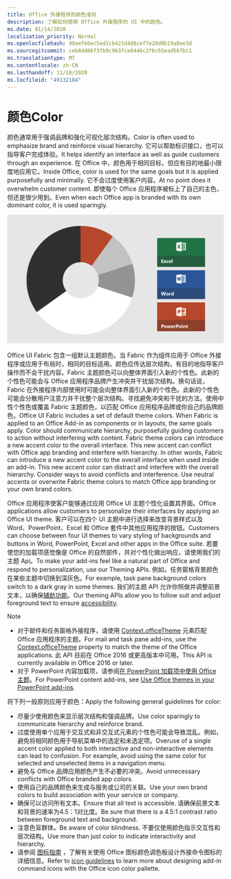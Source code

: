 ```yaml
---
title: Office 外接程序的颜色准则
description: 了解如何使用 Office 外接程序的 UI 中的颜色。
ms.date: 01/14/2020
localization_priority: Normal
ms.openlocfilehash: 99eef66ec5ed1cb421d4d8cef7e20d8b19a0ee3d
ms.sourcegitcommit: ceb8dd66f3fb9c963fce8446c2f6c65ead56fbc1
ms.translationtype: MT
ms.contentlocale: zh-CN
ms.lasthandoff: 11/18/2020
ms.locfileid: "49132184"
---
```

# <a name="color"></a><span data-ttu-id="5f3b5-103">颜色</span><span class="sxs-lookup"><span data-stu-id="5f3b5-103">Color</span></span>

<span data-ttu-id="5f3b5-104">颜色通常用于强调品牌和强化可视化层次结构。</span><span class="sxs-lookup"><span data-stu-id="5f3b5-104">Color is often used to emphasize brand and reinforce visual hierarchy.</span></span> <span data-ttu-id="5f3b5-105">它可以帮助标识接口，也可以指导客户完成体验。</span><span class="sxs-lookup"><span data-stu-id="5f3b5-105">It helps identify an interface as well as guide customers through an experience.</span></span> <span data-ttu-id="5f3b5-106">在 Office 中，颜色用于相同目标，但应有目的地最小限度地应用它。</span><span class="sxs-lookup"><span data-stu-id="5f3b5-106">Inside Office, color is used for the same goals but it is applied purposefully and minimally.</span></span> <span data-ttu-id="5f3b5-107">它不会过度使用客户内容。</span><span class="sxs-lookup"><span data-stu-id="5f3b5-107">At no point does it overwhelm customer content.</span></span> <span data-ttu-id="5f3b5-108">即使每个 Office 应用程序被标上了自己的主色，但还是很少用到。</span><span class="sxs-lookup"><span data-stu-id="5f3b5-108">Even when each Office app is branded with its own dominant color, it is used sparingly.</span></span>

![显示 Office、Excel、Word 和 PowerPoint 的配色方案的图示。](../images/office-addins-color-schemes.png)

<span data-ttu-id="5f3b5-p103">Office UI Fabric 包含一组默认主题颜色。当 Fabric 作为组件应用于 Office 外接程序或应用于布局时，相同的目标适用。颜色应传达层次结构，有目的地指导客户操作而不会干扰内容。Fabric 主题颜色可以向整体界面引入新的个性色。此新的个性色可能会与 Office 应用程序品牌产生冲突并干扰层次结构。换句话说，Fabric 在外接程序内部使用时可能会向整体界面引入新的个性色。此新的个性色可能会分散用户注意力并干扰整个层次结构。寻找避免冲突和干扰的方法。使用中性个性色或覆盖 Fabric 主题颜色，以匹配 Office 应用程序品牌或你自己的品牌颜色。</span><span class="sxs-lookup"><span data-stu-id="5f3b5-p103">Office UI Fabric includes a set of default theme colors. When Fabric is applied to an Office Add-in as components or in layouts, the same goals apply. Color should communicate hierarchy, purposefully guiding customers to action without interfering with content. Fabric theme colors can introduce a new accent color to the overall interface. This new accent can conflict with Office app branding and interfere with hierarchy. In other words, Fabric can introduce a new accent color to the overall interface when used inside an add-in. This new accent color can distract and interfere with the overall hierarchy. Consider ways to avoid conflicts and interference. Use neutral accents or overwrite Fabric theme colors to match Office app branding or your own brand colors.</span></span>

<span data-ttu-id="5f3b5-121">Office 应用程序使客户能够通过应用 Office UI 主题个性化设置其界面。</span><span class="sxs-lookup"><span data-stu-id="5f3b5-121">Office applications allow customers to personalize their interfaces by applying an Office UI theme.</span></span> <span data-ttu-id="5f3b5-122">客户可以在四个 UI 主题中进行选择来改变背景样式以及 Word、PowerPoint、Excel 和 Office 套件中其他应用程序的按钮。</span><span class="sxs-lookup"><span data-stu-id="5f3b5-122">Customers can choose between four UI themes to vary styling of backgrounds and buttons in Word, PowerPoint, Excel and other apps in the Office suite.</span></span> <span data-ttu-id="5f3b5-123">若要使您的加载项感觉像是 Office 的自然部件，并对个性化做出响应，请使用我们的主题 Api。</span><span class="sxs-lookup"><span data-stu-id="5f3b5-123">To make your add-ins feel like a natural part of Office and respond to personalization, use our Theming APIs.</span></span> <span data-ttu-id="5f3b5-124">例如，任务窗格背景颜色在某些主题中切换到深灰色。</span><span class="sxs-lookup"><span data-stu-id="5f3b5-124">For example, task pane background colors switch to a dark gray in some themes.</span></span> <span data-ttu-id="5f3b5-125">我们的主题 API 允许你照做并调整前景文本，以确保[辅助功能](../design/accessibility-guidelines.md)。</span><span class="sxs-lookup"><span data-stu-id="5f3b5-125">Our theming APIs allow you to follow suit and adjust foreground text to ensure [accessibility](../design/accessibility-guidelines.md).</span></span>

> [!NOTE]
> - <span data-ttu-id="5f3b5-126">对于邮件和任务窗格外接程序，请使用 [Context.officeTheme](/javascript/api/office/office.context) 元素匹配 Office 应用程序的主题。</span><span class="sxs-lookup"><span data-stu-id="5f3b5-126">For mail and task pane add-ins, use the [Context.officeTheme](/javascript/api/office/office.context) property to match the theme of the Office applications.</span></span> <span data-ttu-id="5f3b5-127">此 API 目前在 Office 2016 或更高版本中可用。</span><span class="sxs-lookup"><span data-stu-id="5f3b5-127">This API is currently available in Office 2016 or later.</span></span>
> - <span data-ttu-id="5f3b5-128">对于 PowerPoint 内容加载项，请参阅[在 PowerPoint 加载项中使用 Office 主题](../powerpoint/use-document-themes-in-your-powerpoint-add-ins.md)。</span><span class="sxs-lookup"><span data-stu-id="5f3b5-128">For PowerPoint content add-ins, see [Use Office themes in your PowerPoint add-ins](../powerpoint/use-document-themes-in-your-powerpoint-add-ins.md).</span></span>

<span data-ttu-id="5f3b5-129">将下列一般原则应用于颜色：</span><span class="sxs-lookup"><span data-stu-id="5f3b5-129">Apply the following general guidelines for color:</span></span>

- <span data-ttu-id="5f3b5-130">尽量少使用颜色来显示层次结构和强调品牌。</span><span class="sxs-lookup"><span data-stu-id="5f3b5-130">Use color sparingly to communicate hierarchy and reinforce brand.</span></span>
- <span data-ttu-id="5f3b5-p106">过度使用单个应用于交互式和非交互式元素的个性色可能会导致混乱。例如，避免将相同颜色用于导航菜单中的选定和未选定项。</span><span class="sxs-lookup"><span data-stu-id="5f3b5-p106">Overuse of a single accent color applied to both interactive and non-interactive elements can lead to confusion. For example, avoid using the same color for selected and unselected items in a navigation menu.</span></span>
- <span data-ttu-id="5f3b5-133">避免与 Office 品牌应用颜色产生不必要的冲突。</span><span class="sxs-lookup"><span data-stu-id="5f3b5-133">Avoid unnecessary conflicts with Office branded app colors.</span></span>
- <span data-ttu-id="5f3b5-134">使用自己的品牌颜色来生成与服务或公司的关联。</span><span class="sxs-lookup"><span data-stu-id="5f3b5-134">Use your own brand colors to build association with your service or company.</span></span>
- <span data-ttu-id="5f3b5-135">确保可以访问所有文本。</span><span class="sxs-lookup"><span data-stu-id="5f3b5-135">Ensure that all text is accessible.</span></span> <span data-ttu-id="5f3b5-136">请确保前景文本和背景的速率为4.5：1对比度。</span><span class="sxs-lookup"><span data-stu-id="5f3b5-136">Be sure that there is a 4.5:1 contrast ratio between foreground text and background.</span></span>
- <span data-ttu-id="5f3b5-137">注意色盲群体。</span><span class="sxs-lookup"><span data-stu-id="5f3b5-137">Be aware of color blindness.</span></span> <span data-ttu-id="5f3b5-138">不要仅使用颜色指示交互性和层次结构。</span><span class="sxs-lookup"><span data-stu-id="5f3b5-138">Use more than just color to indicate interactivity and hierarchy.</span></span>
- <span data-ttu-id="5f3b5-139">请参阅 [图标指南](../design/add-in-icons.md) ，了解有关使用 Office 图标颜色调色板设计外接命令图标的详细信息。</span><span class="sxs-lookup"><span data-stu-id="5f3b5-139">Refer to [icon guidelines](../design/add-in-icons.md) to learn more about designing add-in command icons with the Office icon color pallette.</span></span>
